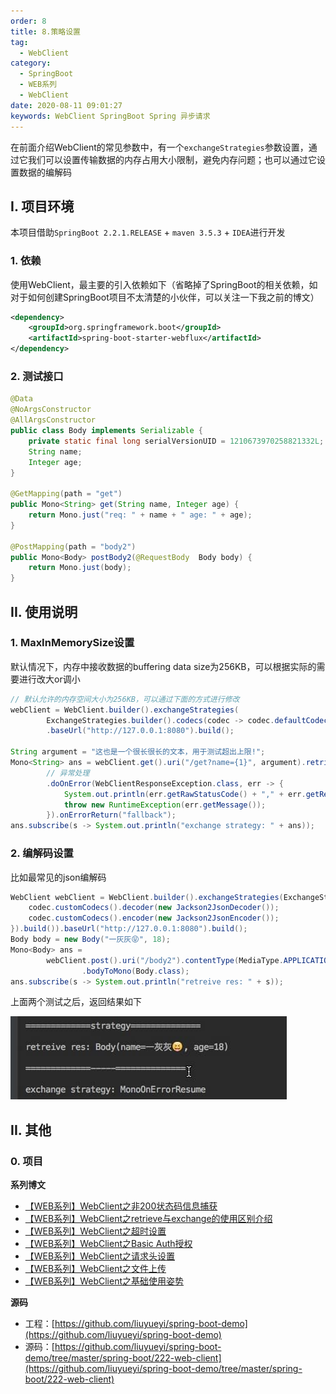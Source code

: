 ```yaml
---
order: 8
title: 8.策略设置
tag: 
  - WebClient
category: 
  - SpringBoot
  - WEB系列
  - WebClient
date: 2020-08-11 09:01:27
keywords: WebClient SpringBoot Spring 异步请求
---
```


在前面介绍WebClient的常见参数中，有一个`exchangeStrategies`参数设置，通过它我们可以设置传输数据的内存占用大小限制，避免内存问题；也可以通过它设置数据的编解码

<!-- more -->

## I. 项目环境

本项目借助`SpringBoot 2.2.1.RELEASE` + `maven 3.5.3` + `IDEA`进行开发

### 1. 依赖

使用WebClient，最主要的引入依赖如下（省略掉了SpringBoot的相关依赖，如对于如何创建SpringBoot项目不太清楚的小伙伴，可以关注一下我之前的博文）

```xml
<dependency>
    <groupId>org.springframework.boot</groupId>
    <artifactId>spring-boot-starter-webflux</artifactId>
</dependency>
```

### 2. 测试接口

```java
@Data
@NoArgsConstructor
@AllArgsConstructor
public class Body implements Serializable {
    private static final long serialVersionUID = 1210673970258821332L;
    String name;
    Integer age;
}

@GetMapping(path = "get")
public Mono<String> get(String name, Integer age) {
    return Mono.just("req: " + name + " age: " + age);
}

@PostMapping(path = "body2")
public Mono<Body> postBody2(@RequestBody  Body body) {
    return Mono.just(body);
}
```

## II. 使用说明

### 1. MaxInMemorySize设置

默认情况下，内存中接收数据的buffering data size为256KB，可以根据实际的需要进行改大or调小


```java
// 默认允许的内存空间大小为256KB，可以通过下面的方式进行修改
webClient = WebClient.builder().exchangeStrategies(
        ExchangeStrategies.builder().codecs(codec -> codec.defaultCodecs().maxInMemorySize(10)).build())
        .baseUrl("http://127.0.0.1:8080").build();

String argument = "这也是一个很长很长的文本，用于测试超出上限!";
Mono<String> ans = webClient.get().uri("/get?name={1}", argument).retrieve().bodyToMono(String.class)
        // 异常处理
        .doOnError(WebClientResponseException.class, err -> {
            System.out.println(err.getRawStatusCode() + "," + err.getResponseBodyAsString());
            throw new RuntimeException(err.getMessage());
        }).onErrorReturn("fallback");
ans.subscribe(s -> System.out.println("exchange strategy: " + ans));
```

### 2. 编解码设置

比如最常见的json编解码

```java
WebClient webClient = WebClient.builder().exchangeStrategies(ExchangeStrategies.builder().codecs(codec -> {
    codec.customCodecs().decoder(new Jackson2JsonDecoder());
    codec.customCodecs().encoder(new Jackson2JsonEncoder());
}).build()).baseUrl("http://127.0.0.1:8080").build();
Body body = new Body("一灰灰😝", 18);
Mono<Body> ans =
        webClient.post().uri("/body2").contentType(MediaType.APPLICATION_JSON).bodyValue(body).retrieve()
                .bodyToMono(Body.class);
ans.subscribe(s -> System.out.println("retreive res: " + s));
```


上面两个测试之后，返回结果如下

![IMAGE](/imgs/200811/00.jpg)


## II. 其他

### 0. 项目

**系列博文**

- [【WEB系列】WebClient之非200状态码信息捕获](http://spring.hhui.top/spring-blog/2020/08/03/200803-SpringBoot%E7%B3%BB%E5%88%97WebClient%E4%B9%8B%E9%9D%9E200%E7%8A%B6%E6%80%81%E7%A0%81%E4%BF%A1%E6%81%AF%E6%8D%95%E8%8E%B7/)
- [【WEB系列】WebClient之retrieve与exchange的使用区别介绍](http://spring.hhui.top/spring-blog/2020/07/28/200728-SpringBoot%E7%B3%BB%E5%88%97WebClient%E4%B9%8Bretrieve%E4%B8%8Eexchange%E7%9A%84%E4%BD%BF%E7%94%A8%E5%8C%BA%E5%88%AB%E4%BB%8B%E7%BB%8D/)
- [【WEB系列】WebClient之超时设置](http://spring.hhui.top/spring-blog/2020/07/17/200717-SpringBoot%E7%B3%BB%E5%88%97WebClient%E4%B9%8B%E8%B6%85%E6%97%B6%E8%AE%BE%E7%BD%AE/)
- [【WEB系列】WebClient之Basic Auth授权](http://spring.hhui.top/spring-blog/2020/07/16/200716-SpringBoot%E7%B3%BB%E5%88%97WebClient%E4%B9%8BBasic-Auth%E6%8E%88%E6%9D%83/)
- [【WEB系列】WebClient之请求头设置](http://spring.hhui.top/spring-blog/2020/07/14/200714-SpringBoot%E7%B3%BB%E5%88%97WebClient%E4%B9%8B%E8%AF%B7%E6%B1%82%E5%A4%B4%E8%AE%BE%E7%BD%AE/)
- [【WEB系列】WebClient之文件上传](http://spring.hhui.top/spring-blog/2020/07/13/200713-SpringBoot%E7%B3%BB%E5%88%97WebClient%E4%B9%8B%E6%96%87%E4%BB%B6%E4%B8%8A%E4%BC%A0/)
- [【WEB系列】WebClient之基础使用姿势](http://spring.hhui.top/spring-blog/2020/07/09/200709-SpringBoot%E7%B3%BB%E5%88%97WebClient%E4%B9%8B%E5%9F%BA%E7%A1%80%E4%BD%BF%E7%94%A8%E5%A7%BF%E5%8A%BF/)

**源码**

- 工程：[https://github.com/liuyueyi/spring-boot-demo](https://github.com/liuyueyi/spring-boot-demo)
- 源码：[https://github.com/liuyueyi/spring-boot-demo/tree/master/spring-boot/222-web-client](https://github.com/liuyueyi/spring-boot-demo/tree/master/spring-boot/222-web-client)



